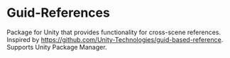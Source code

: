 # Guid-References
Package for Unity that provides functionality for cross-scene references. 
Inspired by https://github.com/Unity-Technologies/guid-based-reference. Supports Unity Package Manager.
